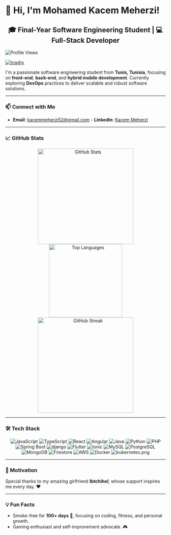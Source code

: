 # 👋 Hi, I'm Mohamed Kacem Meherzi!

<div align="center">
  <h2>🎓 Final-Year Software Engineering Student | 💻 Full-Stack Developer</h2>
</div>

![Profile Views](https://komarev.com/ghpvc/?username=Kacemmeherzi&color=blue)

[![trophy](https://github-profile-trophy.vercel.app/?username=Kacemmeherzi&theme=onedark)](https://github.com/ryo-ma/github-profile-trophy)

I'm a passionate software engineering student from **Tunis, Tunisia**, focusing on **front-end**, **back-end**, and **hybrid mobile development**. Currently exploring **DevOps** practices to deliver scalable and robust software solutions.

---

### 📫 Connect with Me
- **Email**: [kacemmeherzi52@gmail.com](mailto:kacemmeherzi52@gmail.com)     - **LinkedIn**: [Kacem Meherzi](https://www.linkedin.com/in/kacem-meherzi-305217187/)

---

### 📈 GitHub Stats
<div align="center">
  <img src="https://github-readme-stats.vercel.app/api?username=Kacemmeherzi&show_icons=true&theme=dark" alt="GitHub Stats" style="width: 300px;" />
  <img src="https://github-readme-stats.vercel.app/api/top-langs/?username=Kacemmeherzi&layout=compact&theme=dark" alt="Top Languages" style="width: 230px;" />
  <img src="https://github-readme-streak-stats.herokuapp.com/?user=Kacemmeherzi&theme=dark" alt="GitHub Streak" style="width: 300px;" />
</div>

---

### 🛠 Tech Stack

<div align="center">
  <img src="https://img.icons8.com/color/64/000000/javascript.png" alt="JavaScript" />
  <img src="https://img.icons8.com/color/64/000000/typescript.png" alt="TypeScript" />
  <img src="https://img.icons8.com/color/64/000000/react-native.png" alt="React" />
  <img src="https://img.icons8.com/color/64/000000/angularjs.png" alt="Angular" />
  <img src="https://img.icons8.com/color/64/000000/java-coffee-cup-logo--v1.png" alt="Java" />
  <img src="https://img.icons8.com/color/64/000000/python--v1.png" alt="Python" />
  <img src="https://img.icons8.com/color/64/000000/php.png" alt="PHP" />
  <img src="https://img.icons8.com/color/64/000000/spring-logo.png" alt="Spring Boot" />
  <img src="https://img.icons8.com/color/64/000000/django.png" alt="django" />
  <img src="https://img.icons8.com/color/64/000000/flutter.png" alt="Flutter" />
  <img src="https://img.icons8.com/ios-filled/64/3880ff/ionic.png" alt="Ionic" />
  <img src="https://img.icons8.com/color/64/000000/mysql-logo.png" alt="MySQL" />
  <img src="https://img.icons8.com/color/64/000000/postgreesql.png" alt="PostgreSQL" />
  <img src="https://img.icons8.com/color/64/000000/mongodb.png" alt="MongoDB" />
  <img src="https://img.icons8.com/color/64/000000/firebase.png" alt="Firestore" />
  <img src="https://img.icons8.com/color/64/000000/amazon-web-services.png" alt="AWS" />
  <img src="https://img.icons8.com/color/64/000000/docker.png" alt="Docker" />
  <img src="https://img.icons8.com/color/64/000000/kubernetes.png" alt="kubernetes.png" />
</div>

---

### 💖 Motivation
Special thanks to my amazing girlfriend **Ibtchihel**, whose support inspires me every day. ❤️

---

### 💡 Fun Facts
- Smoke-free for **100+ days** 🎉, focusing on coding, fitness, and personal growth.
- Gaming enthusiast and self-improvement advocate. 🎮
